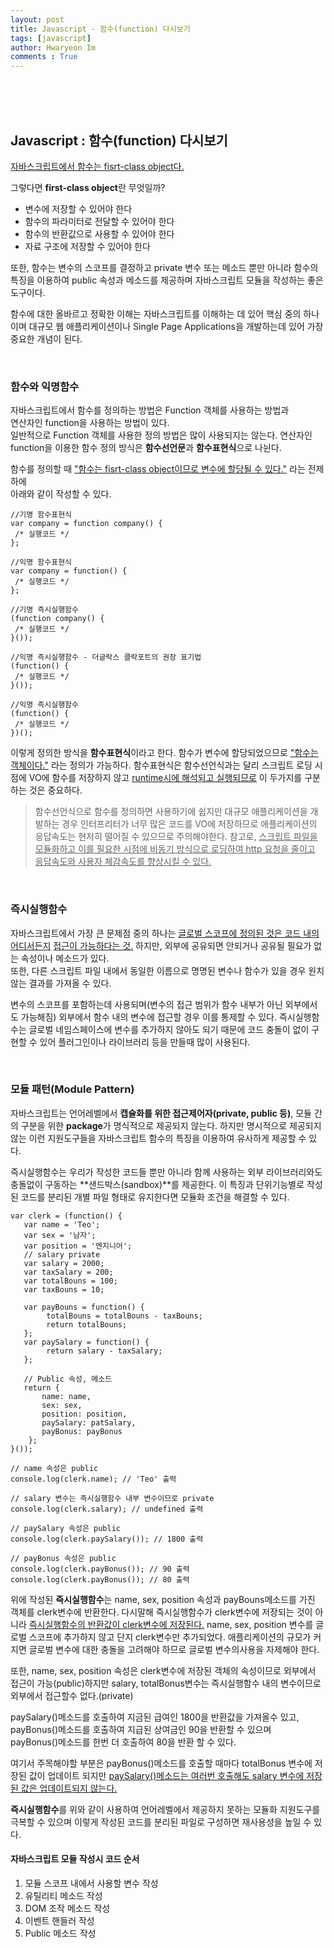 ```yaml
---
layout: post
title: Javascript - 함수(function) 다시보기
tags: [javascript]
author: Hwaryeon Im
comments : True
---
```



<br><br><br>

## Javascript : 함수(function) 다시보기

<u>자바스크립트에서 함수는 fisrt-class object다.</u>

그렇다면 **first-class object**란 무엇일까?
 - 변수에 저장할 수 있어야 한다
 - 함수의 파라미터로 전달할 수 있어야 한다
 - 함수의 반환값으로 사용할 수 있어야 한다
 - 자료 구조에 저장할 수 있어야 한다

또한, 함수는 변수의 스코프를 결정하고 private 변수 또는 메소드 뿐만 아니라 함수의 특징을 이용하여 public 속성과 메소드를 제공하며 자바스크립트 모듈을 작성하는 좋은 도구이다.

함수에 대한 올바르고 정확한 이해는 자바스크립트를 이해하는 데 있어 핵심 중의 하나이며 
대규모 웹 애플리케이션이나 Single Page Applications을 개발하는데 있어 가장 중요한 개념이 된다.

<br>

### 함수와 익명함수

자바스크립트에서 함수를 정의하는 방법은 Function 객체를 사용하는 방법과 <br>연산자인 function을 사용하는 방법이 있다.<br>일반적으로 Function 객체를 사용한 정의 방법은 많이 사용되지는 않는다.
연산자인 function을 이용한 함수 정의 방식은 **함수선언문**과 **함수표현식**으로 나뉜다.

함수를 정의할 때 <u>"함수는 fisrt-class object이므로 변수에 할당될 수 있다."</u> 라는 전제 하에 <br>아래와 같이 작성할 수 있다.

```
//기명 함수표현식
var company = function company() {
 /* 실행코드 */
};

//익명 함수표현식
var company = function() {
 /* 실행코드 */
};

//기명 즉시실행함수
(function company() {
 /* 실행코드 */
}());

//익명 즉시실행함수 - 더글락스 클락포트의 권장 표기법
(function() {
 /* 실행코드 */
}());

//익명 즉시실행함수
(function() {
 /* 실행코드 */
})();
```
이렇게 정의한 방식을 **함수표현식**이라고 한다. 함수가 변수에 할당되었으므로 <u>"함수는 객체이다."</u>
라는 정의가 가능하다. 함수표현식은 함수선언식과는 달리 스크립트 로딩 시점에 VO에 함수를
저장하지 않고 <u>runtime시에 해석되고 실행되므로</u> 이 두가지를 구분하는 것은 중요하다.

> 함수선언식으로 함수를 정의하면 사용하기에 쉽지만 대규모 애플리케이션을 개발하는 경우 인터프리터가 너무 많은 코드를 VO에 저장하므로 애플리케이션의 응답속도는 현저히 떨어질 수 있으므로 주의해야한다. 참고로, <u>스크립트 파일을 모듈화하고 이를 필요한 시점에 비동기 방식으로 로딩하여 http 요청을 줄이고 응답속도와 사용자 체감속도를 향상시킬 수 있다.</u>

<br>

### 즉시실행함수

자바스크립트에서 가장 큰 문제점 중의 하나는 <u>글로벌 스코프에 정의된 것은 코드 내의 어디서든지</u>
<u>접근이 가능하다는 것.</u> 하지만, 외부에 공유되면 안되거나 공유될 필요가 없는 속성이나 메소드가 있다.<br>
또한, 다른 스크립트 파일 내에서 동일한 이름으로 명명된 변수나 함수가 있을 경우 원치 않는 결과를
가져올 수 있다.

변수의 스코프를 포함하는데 사용되며(변수의 접근 범위가 함수 내부가 아닌 외부에서도 가능해짐) 외부에서 함수 내의 변수에 접근할 경우 이를 통제할 수 있다.
즉시실행함수는 글로벌 네임스페이스에 변수를 추가하지 않아도 되기 때문에 코드 충돌이 없이
구현할 수 있어 플러그인이나 라이브러리 등을 만들때 많이 사용된다.

<br>

### 모듈 패턴(Module Pattern)

자바스크립트는 언어레벨에서 **캡슐화를 위한 접근제어자(private, public 등)**, 모듈 간의 구분을 위한
**package**가 명식적으로 제공되지 않는다. 하지만 명시적으로 제공되지 않는 이런 지원도구들을 자바스크립트 함수의 특징을 이용하여 유사하게 제공할 수 있다.

즉시실행함수는 우리가 작성한 코드들 뿐만 아니라 함께 사용하는 외부 라이브러리와도
충돌없이 구동하는 **샌드박스(sandbox)**를 제공한다. 이 특징과 단위기능별로 작성된 코드를 분리된 개별 파일 형태로 유지한다면 모듈화 조건을 해결할 수 있다.

```
var clerk = (function() {
   var name = 'Teo';
   var sex = '남자'; 
   var position = '엔지니어';
   // salary private
   var salary = 2000;
   var taxSalary = 200;
   var totalBouns = 100;
   var taxBouns = 10;

   var payBouns = function() {
        totalBouns = totalBouns - taxBouns;
        return totalBouns;	
   };
   var paySalary = function() {
        return salary - taxSalary;
   };

   // Public 속성, 메소드
   return {
       name: name,
       sex: sex,
       position: position,
       paySalary: patSalary,
       payBonus: payBonus
    };
}());

// name 속성은 public
console.log(clerk.name); // 'Teo' 출력

// salary 변수는 즉시실행함수 내부 변수이므로 private
console.log(clerk.salary); // undefined 출력

// paySalary 속성은 public
console.log(clerk.paySalary()); // 1800 출력

// payBonus 속성은 public
console.log(clerk.payBonus()); // 90 출력
console.log(clerk.payBonus()); // 80 출력
```
위에 작성된 **즉시실행함수**는 name, sex, position 속성과 payBouns메소드를 가진 객체를 clerk변수에 반환한다. 다시말해 즉시실행함수가 clerk변수에 저장되는 것이 아니라 <u>즉시실행함수의 반환값이 clerk변수에 저장된다.</u>  name, sex, position 변수를 글로벌 스코프에 추가하지 않고 단지 clerk변수만 추가되었다. 애플리케이션의 규모가 커지면 글로벌 변수에 대한 충돌을 고려해야 하므로 글로벌 변수의사용을 자제해야 한다.

또한,  name, sex, position 속성은 clerk변수에 저장된 객체의 속성이므로 외부에서 접근이 가능(public)하지만 salary, totalBonus변수는 즉시실행함수 내의 변수이므로 외부에서 접근할수 없다.(private)

paySalary()메소드를 호출하여 지금된 급여인 1800을 반환값을 가져올수 있고,<br>
payBonus()메소드를 호출하여 지급된 상여금인 90을 반환할 수 있으며<br>
payBonus()메소드를 한번 더 호출하여 80을 반환 할 수 있다.<br>

여기서 주목해야할 부분은 payBonus()메소드를 호출할 때마다 totalBonus 변수에 저장된 값이
업데이트 되지만 <u>paySalary()메소드는 여러번 호출해도 salary 변수에 저장된 값은 업데이트되지 않는다.</u>

**즉시실행함수**를 위와 같이 사용하여 언어레벨에서 제공하지 못하는 모듈화 지원도구를 극복할 수 
있으며 이렇게 작성된 코드를 분리된 파일로 구성하면 재사용성을 높일 수 있다.



#### 자바스크립트 모듈 작성시 코드 순서

1. 모듈 스코프 내에서 사용할 변수 작성
2. 유틸리티 메소드 작성
3. DOM 조작 메소드 작성
4. 이벤트 핸들러 작성
5. Public 메소드 작성